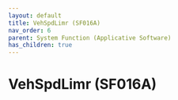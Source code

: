 ```yaml
---
layout: default
title: VehSpdLimr (SF016A)
nav_order: 6
parent: System Function (Applicative Software)
has_children: true
---
```

# VehSpdLimr (SF016A)
